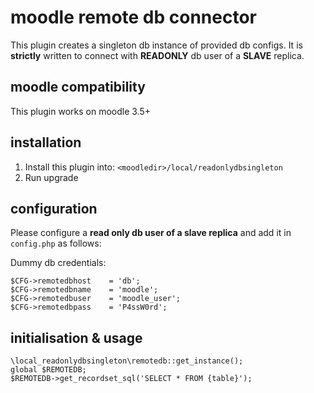 # moodle remote db connector

This plugin creates a singleton db instance of provided db configs. It is **strictly** written to connect with **READONLY** db user of a **SLAVE** replica.  

moodle compatibility
--------------------

This plugin works on moodle 3.5+

installation
------------

1. Install this plugin into: ``<moodledir>/local/readonlydbsingleton``
2. Run upgrade

configuration
-------------

Please configure a **read only db user of a slave replica** and add it in ``config.php`` as follows:

Dummy db credentials:

    $CFG->remotedbhost    = 'db';
    $CFG->remotedbname    = 'moodle';
    $CFG->remotedbuser    = 'moodle_user';
    $CFG->remotedbpass    = 'P4ssW0rd';

initialisation & usage
----------------------

    \local_readonlydbsingleton\remotedb::get_instance();
    global $REMOTEDB;
    $REMOTEDB->get_recordset_sql('SELECT * FROM {table}');
